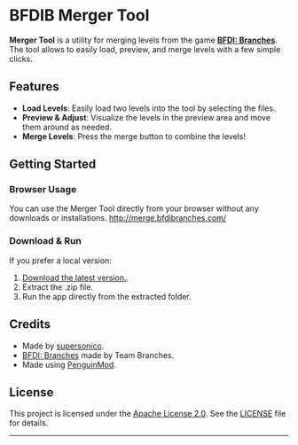 # BFDIB Merger Tool

**Merger Tool** is a utility for merging levels from the game [**BFDI: Branches**](https://teambranches.itch.io/bfdi-branches). The tool allows to easily load, preview, and merge levels with a few simple clicks.

## Features

- **Load Levels**: Easily load two levels into the tool by selecting the files.
- **Preview & Adjust**: Visualize the levels in the preview area and move them around as needed.
- **Merge Levels**: Press the merge button to combine the levels!

## Getting Started

### Browser Usage

You can use the Merger Tool directly from your browser without any downloads or installations.
http://merge.bfdibranches.com/

### Download & Run

If you prefer a local version:

1. [Download the latest version.](https://github.com/supersonico/bfdib_merger_tool/releases).
2. Extract the .zip file.
3. Run the app directly from the extracted folder.

## Credits
- Made by [supersonico](https://github.com/supersonico).
- [BFDI: Branches](https://teambranches.itch.io/bfdi-branches) made by Team Branches.
- Made using [PenguinMod](https://penguinmod.com).

## License

This project is licensed under the [Apache License 2.0](LICENSE). See the [LICENSE](LICENSE) file for details.

---
